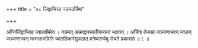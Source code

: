 +++
title = "०८ जिह्वाभिरह नन्नमदर्चिषा"

+++

अग्निर्जिह्वाभिरह ज्वालाभिरेव । नन्नमत् अन्नवद्वनस्पतीनत्यन्तं भक्षयन् । अर्चिषा तेजसा जञ्जणाभवन् ज्वलन् जञ्जणाभवन् मल्मलाभन्निति ज्वलतिकर्मसुपाठात् वनेष्वरण्येषु रोचते प्रकाशते ॥ ८ ॥